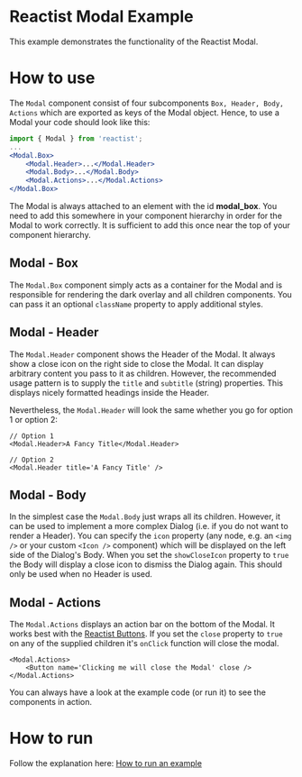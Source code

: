 # Reactist Modal Example

This example demonstrates the functionality of the Reactist Modal.

# How to use

The `Modal` component consist of four subcomponents `Box, Header, Body, Actions` which are exported as keys of the Modal object. Hence, to use a Modal your code should look like this:
```jsx
import { Modal } from 'reactist';
...
<Modal.Box>
    <Modal.Header>...</Modal.Header>
    <Modal.Body>...</Modal.Body>
    <Modal.Actions>...</Modal.Actions>
</Modal.Box>
```

The Modal is always attached to an element with the id **modal_box**. You need to add this somewhere in your component hierarchy in order for the Modal to work correctly. It is sufficient to add this once near the top of your component hierarchy.

## Modal - Box
The `Modal.Box` component simply acts as a container for the Modal and is responsible for rendering the dark overlay and all children components. You can pass it an optional `className` property to apply additional styles.

## Modal - Header
The `Modal.Header` component shows the Header of the Modal. It always show a close icon on the right side to close the Modal. It can display arbitrary content you pass to it as children. However, the recommended usage pattern is to supply the `title` and `subtitle` (string) properties. This displays nicely formatted headings inside the Header.

Nevertheless, the `Modal.Header` will look the same whether you go for option 1 or option 2:
```
// Option 1
<Modal.Header>A Fancy Title</Modal.Header>

// Option 2
<Modal.Header title='A Fancy Title' />
```

## Modal - Body
In the simplest case the `Modal.Body` just wraps all its children. However, it can be used to implement a more complex Dialog (i.e. if you do not want to render a Header). You can specify the `icon` property (any node, e.g. an `<img />` or your custom `<Icon />` component) which will be displayed on the left side of the Dialog's Body. When you set the `showCloseIcon` property to `true` the Body will display a close icon to dismiss the Dialog again. This should only be used when no Header is used.

## Modal - Actions
The `Modal.Actions` displays an action bar on the bottom of the Modal. It works best with the [Reactist Buttons](../button/README.md). If you set the `close` property to `true` on any of the supplied children it's `onClick` function will close the modal.

```
<Modal.Actions>
    <Button name='Clicking me will close the Modal' close />
</Modal.Actions>
```

You can always have a look at the example code (or run it) to see the components in action.

# How to run

Follow the explanation here: [How to run an example](../README.md#how-to-run)

